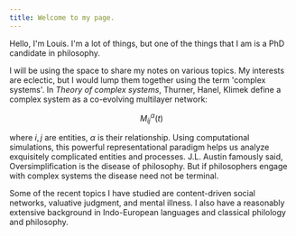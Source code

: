 ```yaml
---
title: Welcome to my page.
---
```


Hello, I'm Louis. I'm a lot of things, but one of the things that I am is a PhD candidate in philosophy.

I will be using the space to share my notes on various topics. My interests are eclectic, but I would lump them together using the term 'complex systems'. In *Theory of complex systems*, Thurner, Hanel, Klimek define a complex system as a co-evolving multilayer network:

$$
M_{ij}^\alpha(t)
$$

where $i,j$ are entities, $\alpha$ is their relationship. Using computational simulations, this powerful representational paradigm helps us analyze exquisitely complicated entities and processes. J.L. Austin famously said, Oversimplification is the disease of philosophy. But if philosophers engage with complex systems the disease need not be terminal.

Some of the recent topics I have studied are content-driven social networks, valuative judgment, and mental illness. I also have a reasonably extensive background in Indo-European languages and classical philology and philosophy.